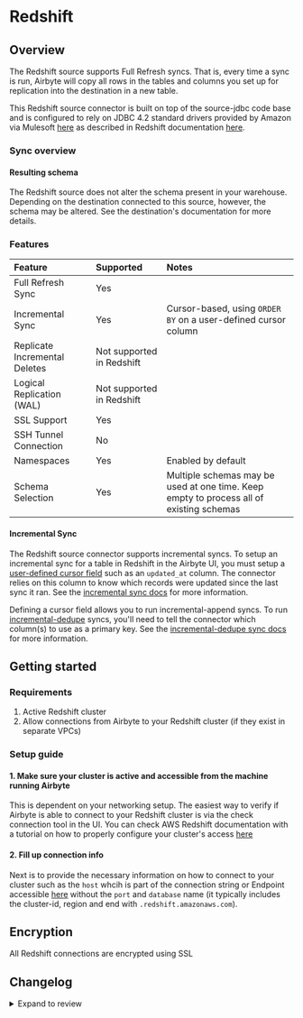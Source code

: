 # Redshift

## Overview

The Redshift source supports Full Refresh syncs. That is, every time a sync is run, Airbyte will copy all rows in the tables and columns you set up for replication into the destination in a new table.

This Redshift source connector is built on top of the source-jdbc code base and is configured to rely on JDBC 4.2 standard drivers provided by Amazon via Mulesoft [here](https://mvnrepository.com/artifact/com.amazon.redshift/redshift-jdbc42) as described in Redshift documentation [here](https://docs.aws.amazon.com/redshift/latest/mgmt/jdbc20-install.html).

### Sync overview

#### Resulting schema

The Redshift source does not alter the schema present in your warehouse. Depending on the destination connected to this source, however, the schema may be altered. See the destination's documentation for more details.

### Features

| Feature                       | Supported                 | Notes                                                                                   |
| :---------------------------- | :------------------------ | :-------------------------------------------------------------------------------------- |
| Full Refresh Sync             | Yes                       |                                                                                         |
| Incremental Sync              | Yes                       | Cursor-based, using `ORDER BY` on a user-defined cursor column                          |
| Replicate Incremental Deletes | Not supported in Redshift |                                                                                         |
| Logical Replication \(WAL\)   | Not supported in Redshift |                                                                                         |
| SSL Support                   | Yes                       |                                                                                         |
| SSH Tunnel Connection         | No                        |                                                                                         |
| Namespaces                    | Yes                       | Enabled by default                                                                      |
| Schema Selection              | Yes                       | Multiple schemas may be used at one time. Keep empty to process all of existing schemas |

#### Incremental Sync

The Redshift source connector supports incremental syncs. To setup an incremental sync for a table in Redshift in the Airbyte UI, you must setup a [user-defined cursor field](https://docs.airbyte.com/understanding-airbyte/connections/incremental-append/#user-defined-cursor) such as an `updated_at` column. The connector relies on this column to know which records were updated since the last sync it ran. See the [incremental sync docs](https://docs.airbyte.com/understanding-airbyte/connections/incremental-append-deduped) for more information.

Defining a cursor field allows you to run incremental-append syncs. To run [incremental-dedupe](https://docs.airbyte.com/understanding-airbyte/connections/incremental-append-deduped) syncs, you'll need to tell the connector which column(s) to use as a primary key. See the [incremental-dedupe sync docs](https://docs.airbyte.com/understanding-airbyte/connections/incremental-append-deduped) for more information.

## Getting started

### Requirements

1. Active Redshift cluster
2. Allow connections from Airbyte to your Redshift cluster \(if they exist in separate VPCs\)

### Setup guide

#### 1. Make sure your cluster is active and accessible from the machine running Airbyte

This is dependent on your networking setup. The easiest way to verify if Airbyte is able to connect to your Redshift cluster is via the check connection tool in the UI. You can check AWS Redshift documentation with a tutorial on how to properly configure your cluster's access [here](https://docs.aws.amazon.com/redshift/latest/gsg/rs-gsg-authorize-cluster-access.html)

#### 2. Fill up connection info

Next is to provide the necessary information on how to connect to your cluster such as the `host` whcih is part of the connection string or Endpoint accessible [here](https://docs.aws.amazon.com/redshift/latest/gsg/rs-gsg-connect-to-cluster.html#rs-gsg-how-to-get-connection-string) without the `port` and `database` name \(it typically includes the cluster-id, region and end with `.redshift.amazonaws.com`\).

## Encryption

All Redshift connections are encrypted using SSL

## Changelog

<details>
  <summary>Expand to review</summary>

| Version | Date       | Pull Request                                             | Subject                                                                                                                                   |
| :------ | :--------- | :------------------------------------------------------- | :---------------------------------------------------------------------------------------------------------------------------------------- |
| 0.5.3 | 2024-12-18 | [49893](https://github.com/airbytehq/airbyte/pull/49893) | Use a base image: airbyte/java-connector-base:1.0.0 |
| 0.5.2 | 2024-02-13 | [35223](https://github.com/airbytehq/airbyte/pull/35223) | Adopt CDK 0.20.4 |
| 0.5.1 | 2024-01-24 | [34453](https://github.com/airbytehq/airbyte/pull/34453) | bump CDK version |
| 0.5.0 | 2023-12-18 | [33484](https://github.com/airbytehq/airbyte/pull/33484) | Remove LEGACY state |
| (none)  | 2023-11-17 | [32616](https://github.com/airbytehq/airbyte/pull/32616) | Improve timestamptz handling                                                                                                              |
| 0.4.0   | 2023-06-26 | [27737](https://github.com/airbytehq/airbyte/pull/27737) | License Update: Elv2                                                                                                                      |
| 0.3.17  | 2023-06-20 | [27212](https://github.com/airbytehq/airbyte/pull/27212) | Fix silent exception swallowing in StreamingJdbcDatabase                                                                                  |
| 0.3.16  | 2022-12-14 | [20436](https://github.com/airbytehq/airbyte/pull/20346) | Consolidate date/time values mapping for JDBC sources                                                                                     |
| 0.3.15  | 2022-10-13 | [15535](https://github.com/airbytehq/airbyte/pull/16238) | Update incremental query to avoid data missing when new data is inserted at the same time as a sync starts under non-CDC incremental mode |
| 0.3.14  | 2022-09-01 | [16258](https://github.com/airbytehq/airbyte/pull/16258) | Emit state messages more frequently                                                                                                       |
| 0.3.13  | 2022-05-25 |                                                          | Added JDBC URL params                                                                                                                     |
| 0.3.12  | 2022-08-18 | [14356](https://github.com/airbytehq/airbyte/pull/14356) | DB Sources: only show a table can sync incrementally if at least one column can be used as a cursor field                                 |
| 0.3.11  | 2022-07-14 | [14574](https://github.com/airbytehq/airbyte/pull/14574) | Removed additionalProperties:false from JDBC source connectors                                                                            |
| 0.3.10  | 2022-04-29 | [12480](https://github.com/airbytehq/airbyte/pull/12480) | Query tables with adaptive fetch size to optimize JDBC memory consumption                                                                 |
| 0.3.9   | 2022-02-21 | [9744](https://github.com/airbytehq/airbyte/pull/9744)   | List only the tables on which the user has SELECT permissions.                                                                            |
| 0.3.8   | 2022-02-14 | [10256](https://github.com/airbytehq/airbyte/pull/10256) | Add `-XX:+ExitOnOutOfMemoryError` JVM option                                                                                              |
| 0.3.7   | 2022-01-26 | [9721](https://github.com/airbytehq/airbyte/pull/9721)   | Added schema selection                                                                                                                    |
| 0.3.6   | 2022-01-20 | [8617](https://github.com/airbytehq/airbyte/pull/8617)   | Update connector fields title/description                                                                                                 |
| 0.3.5   | 2021-12-24 | [8958](https://github.com/airbytehq/airbyte/pull/8958)   | Add support for JdbcType.ARRAY                                                                                                            |
| 0.3.4   | 2021-10-21 | [7234](https://github.com/airbytehq/airbyte/pull/7234)   | Allow SSL traffic only                                                                                                                    |
| 0.3.3   | 2021-10-12 | [6965](https://github.com/airbytehq/airbyte/pull/6965)   | Added SSL Support                                                                                                                         |
| 0.3.2   | 2021-08-13 | [4699](https://github.com/airbytehq/airbyte/pull/4699)   | Added json config validator                                                                                                               |

</details>
